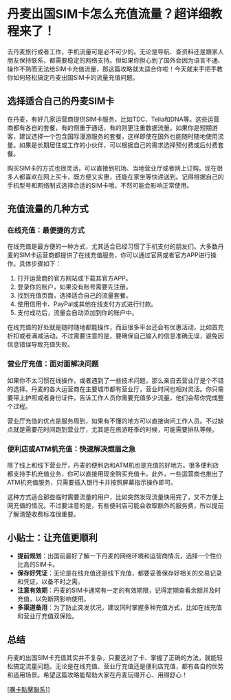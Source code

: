 # 丹麦出国SIM卡怎么充值流量？超详细教程来了！

去丹麦旅行或者工作，手机流量可是必不可少的。无论是导航、查资料还是跟家人朋友保持联系，都需要稳定的网络支持。但如果你担心到了国外会因为语言不通、操作不熟而无法给SIM卡充值流量，那这篇攻略就太适合你啦！今天就来手把手教你如何轻松搞定丹麦出国SIM卡的流量充值问题。

## 选择适合自己的丹麦SIM卡

在丹麦，有好几家运营商提供SIM卡服务，比如TDC、Telia和DNA等。这些运营商都有各自的套餐，有的侧重于通话，有的则更注重数据流量。如果你是短期游客，建议选择一个包含国际漫游服务的套餐，这样即使在国外也能随时随地使用流量。如果是长期居住或工作的小伙伴，可以根据自己的需求选择预付费或后付费套餐。

购买SIM卡的方式也很灵活，可以直接到机场、当地营业厅或者网上订购。现在很多人都喜欢在网上买卡，既方便又实惠，还能在家坐等快递送到。记得根据自己的手机型号和网络制式选择合适的SIM卡哦，不然可能会影响正常使用。

## 充值流量的几种方式

### 在线充值：最便捷的方式

在线充值是最方便的一种方式，尤其适合已经习惯了手机支付的朋友们。大多数丹麦的SIM卡运营商都提供了在线充值服务，你可以通过官网或者官方APP进行操作。具体步骤如下：

1. 打开运营商的官方网站或下载其官方APP。
2. 登录你的账户，如果没有账号需要先注册。
3. 找到充值页面，选择适合自己的流量套餐。
4. 使用信用卡、PayPal或其他在线支付方式进行付款。
5. 支付成功后，流量会自动添加到你的账户中。

在线充值的好处就是随时随地都能操作，而且很多平台还会有优惠活动，比如首充折扣或者满减活动。不过需要注意的是，要确保自己输入的信息准确无误，避免因信息错误导致充值失败。

### 营业厅充值：面对面解决问题

如果你不太习惯在线操作，或者遇到了一些技术问题，那么亲自去营业厅是个不错的选择。丹麦的各大运营商在主要城市都有营业厅，营业时间也相对灵活。你只需要带上护照或者身份证件，告诉工作人员你需要充值多少流量，他们会帮你完成整个过程。

营业厅充值的优点是服务周到，如果有不懂的地方可以直接询问工作人员。不过缺点就是需要花时间跑到营业厅，尤其是在旅游旺季的时候，可能需要排队等候。

### 便利店或ATM机充值：快速解决燃眉之急

除了线上和线下营业厅，丹麦的便利店和ATM机也是充值的好地方。很多便利店都支持手机充值业务，你可以直接用现金购买充值卡。此外，一些运营商也推出了ATM机充值服务，只需要插入银行卡并按照屏幕指示操作即可。

这种方式适合那些临时需要流量的用户，比如突然发现流量快用完了，又不方便上网充值的情况。不过要注意的是，有些便利店可能会收取额外的服务费，所以提前了解清楚收费标准很重要。

## 小贴士：让充值更顺利

- **提前规划**：出国前最好了解一下丹麦的网络环境和运营商情况，选择一个性价比高的SIM卡。
- **保存好凭证**：无论是在线充值还是线下充值，都要妥善保存好相关的交易记录和凭证，以备不时之需。
- **注意有效期**：丹麦的SIM卡通常有一定的有效期限，记得定期查看余额并及时充值，以免断网影响使用。
- **多渠道备用**：为了防止突发状况，建议同时掌握多种充值方式，比如在线充值和营业厅充值双保险。

## 总结

丹麦的出国SIM卡充值其实并不复杂，只要选对了卡、掌握了正确的方法，就能轻松搞定流量问题。无论是在线充值、营业厅充值还是便利店充值，都有各自的优势和适用场景。希望这篇攻略能帮助大家在丹麦玩得开心、用得舒心！

[[購卡點擊聯系](https://t.me/s/esim1088)]]